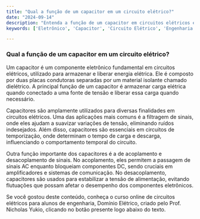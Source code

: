 ```yaml
---
title: "Qual a função de um capacitor em um circuito elétrico?"
date: "2024-09-14"
description: "Entenda a função de um capacitor em circuitos elétricos e como ele influencia o comportamento do circuito."
keywords: ['Eletrônico', 'Capacitor', 'Circuito Elétrico', 'Engenharia']

---
```


### Qual a função de um capacitor em um circuito elétrico?

Um capacitor é um componente eletrônico fundamental em circuitos elétricos, utilizado para armazenar e liberar energia elétrica. Ele é composto por duas placas condutoras separadas por um material isolante chamado dielétrico. A principal função de um capacitor é armazenar carga elétrica quando conectado a uma fonte de tensão e liberar essa carga quando necessário.

Capacitores são amplamente utilizados para diversas finalidades em circuitos elétricos. Uma das aplicações mais comuns é a filtragem de sinais, onde eles ajudam a suavizar variações de tensão, eliminando ruídos indesejados. Além disso, capacitores são essenciais em circuitos de temporização, onde determinam o tempo de carga e descarga, influenciando o comportamento temporal do circuito.

Outra função importante dos capacitores é a de acoplamento e desacoplamento de sinais. No acoplamento, eles permitem a passagem de sinais AC enquanto bloqueiam componentes DC, sendo cruciais em amplificadores e sistemas de comunicação. No desacoplamento, capacitores são usados para estabilizar a tensão de alimentação, evitando flutuações que possam afetar o desempenho dos componentes eletrônicos.

Se você gostou deste conteúdo, conheça o curso online de circuitos elétricos para alunos de engenharia, Domínio Elétrico, criado pelo Prof. Nicholas Yukio, clicando no botão presente logo abaixo do texto.